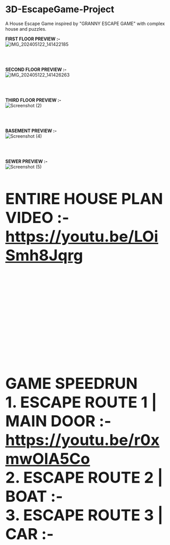 # 3D-EscapeGame-Project
 A House Escape Game inspired by  "GRANNY ESCAPE GAME" with complex house and puzzles.

<B>FIRST FLOOR PREVIEW :-<br></B>
![IMG_202405122_141422185](https://github.com/Frierensama/3D-EscapeGame/assets/136024482/40958d5d-48c7-42ac-bd4d-4c47082295b2)

<br><br>

<B>SECOND FLOOR PREVIEW :-<br></B>
![IMG_202405122_141426263](https://github.com/Frierensama/3D-EscapeGame/assets/136024482/d04386b3-fa6e-4a08-bcea-71d69b4e9bca)

<br><br>

<B>THIRD FLOOR PREVIEW :-<br></B>
![Screenshot (2)](https://github.com/Frierensama/3D-EscapeGame/assets/136024482/43d478ec-c591-4972-be92-9eabd4b973da)


<br><br>

<B>BASEMENT PREVIEW :-<br></B>
![Screenshot (4)](https://github.com/Frierensama/3D-EscapeGame/assets/136024482/31c6cbcf-9b96-42fa-8abb-b6561d619f4a)


<br><br>

<B>SEWER PREVIEW :-<br></B>
![Screenshot (5)](https://github.com/Frierensama/3D-EscapeGame/assets/136024482/3276e146-9182-40d4-a03d-4cae5dfecf8a)


<br><br>

<B><font size="10"> ENTIRE HOUSE PLAN VIDEO :- https://youtu.be/LOiSmh8Jqrg<font></B>
<BR><BR><BR>


<BR><BR><BR>
<b><font size="30">GAME SPEEDRUN<font></b>
<br><B><font size="10"> 1. ESCAPE ROUTE 1 | MAIN DOOR :- https://youtu.be/r0xmwOlA5Co<font></B>
<br><B><font size="10"> 2. ESCAPE ROUTE 2 | BOAT :- <font></B>
<br><B><font size="10"> 3. ESCAPE ROUTE 3 | CAR  :- <font></B>
